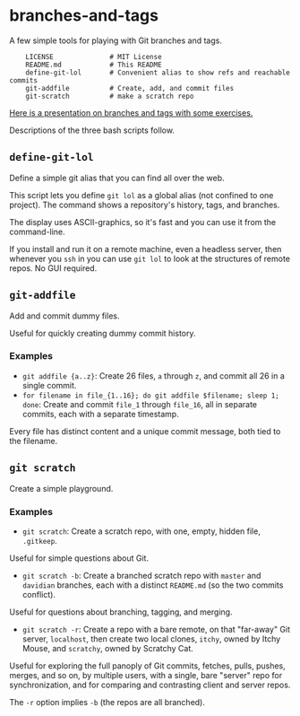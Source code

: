 # branches-and-tags

A few simple tools for playing with Git branches and tags.

        LICENSE              # MIT License
        README.md            # This README
        define-git-lol       # Convenient alias to show refs and reachable commits 
        git-addfile          # Create, add, and commit files
        git-scratch          # make a scratch repo
        
[Here is a presentation on branches and tags with some exercises.](https://docs.google.com/presentation/d/13yPOoZ7qSulqthG-8fv9Rb4UatTi3TQX2237zOU4q08/edit?usp=sharing)

Descriptions of the three bash scripts follow.

## `define-git-lol`

Define a simple git alias that you can find all over the web.

This script lets you define `git lol` as a global alias (not confined to one project).
The command shows a repository's history, tags, and branches.

The display uses ASCII-graphics, so it's fast and you can use it from the command-line.

If you install and run it on a remote machine, even a headless server, then whenever you `ssh` in you can use `git lol`
to look at the structures of remote repos. No GUI required.

## `git-addfile`

Add and commit dummy files.

Useful for quickly creating dummy commit history.


### Examples

- `git addfile {a..z}`:
Create 26 files, `a` through `z`, and commit all 26 in a single commit.
- `for filename in file_{1..16}; do git addfile $filename; sleep 1; done`:
Create and commit `file_1` through `file_16`,
all in separate commits, each with a separate timestamp.

Every file has distinct content and a unique commit message, both tied to the filename.

## `git scratch`

Create a simple playground.

### Examples

- `git scratch`: Create a scratch repo, with one, empty, hidden file, `.gitkeep`.

Useful for simple questions about Git.
- `git scratch -b`: Create a branched scratch repo with `master` and `davidian` branches,
each with a distinct `README.md` (so the two commits conflict).

Useful for questions about branching, tagging, and merging.
- `git scratch -r`: Create a repo with a bare remote, on that "far-away" Git server, `localhost`,
then create two local clones, `itchy`, owned by Itchy Mouse, and `scratchy`, owned by Scratchy Cat.

Useful for exploring the full panoply of Git commits, fetches, pulls, pushes, merges, and so on, by multiple users,
with a single, bare "server" repo for synchronization, and for comparing and contrasting client and server repos.

The `-r` option implies `-b` (the repos are all branched).
